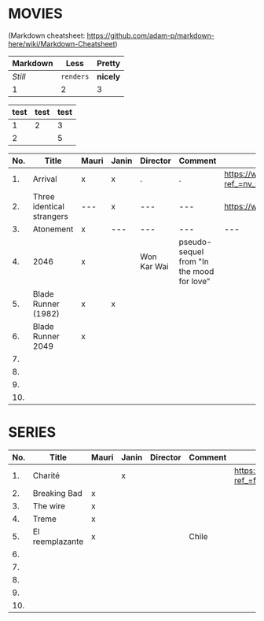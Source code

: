 MOVIES
======
(Markdown cheatsheet: https://github.com/adam-p/markdown-here/wiki/Markdown-Cheatsheet)

Markdown | Less | Pretty
--- | --- | ---
*Still* | `renders` | **nicely**
1 | 2 | 3

test | test | test
--- | --- | ---
1 | 2 | 3
2 |  | 5


No. | Title | Mauri | Janin | Director | Comment | IMDB-link
--- | --- | --- | --- | --- | --- | ---
1. | Arrival | x | x | . | . | https://www.imdb.com/title/tt2543164/?ref_=nv_sr_srsg_0
2. | Three identical strangers | ---  | x | ---  | ---  | https://www.imdb.com/title/tt7664504/ 
3. | Atonement | x | --- | --- | --- | ---
4. | 2046 | x |  | Won Kar Wai | pseudo-sequel from "In the mood for love" |
5. | Blade Runner (1982) | x | x |  |  |
6. | Blade Runner 2049 | x |  |  |  |
7. |  |  |  |  |  |
8. |  |  |  |  |  |
9. |  |  |  |  |  |
10. |  |  |  |  |  |


SERIES
======

No. | Title | Mauri | Janin | Director | Comment | IMDB-link
--- | --- | --- | --- | --- | --- | ---
1. | Charité |  | x |  |  | https://www.imdb.com/title/tt5337806/?ref_=fn_al_tt_1
2. | Breaking Bad | x |  |  |  |
3. | The wire | x |  |  |  |
4. | Treme | x |  |  |  |
5. | El reemplazante | x |  |  | Chile |
6. |  |  |  |  |  |
7. |  |  |  |  |  |
8. |  |  |  |  |  |
9. |  |  |  |  |  |
10. |  |  |  |  |  |



